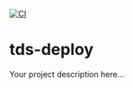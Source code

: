 [![CI](https://github.com/Atheruddin/tds-deploy/actions/workflows/ci.yml/badge.svg)](https://github.com/Atheruddin/tds-deploy/actions/workflows/ci.yml)

# tds-deploy
Your project description here...
